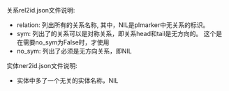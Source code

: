 关系rel2id.json文件说明:
- relation: 列出所有的关系名称, 其中，NIL是plmarker中无关系的标识。
- sym: 列出了的关系可以是对称关系，即关系head和tail是无方向的。 这个是在需要no_sym为False时，才使用
- no_sym: 列出了必须是无方向关系，即NIL

实体ner2id.json文件说明:
- 实体中多了一个无关的实体名称，NIL
